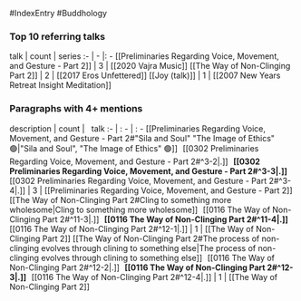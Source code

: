 #IndexEntry #Buddhology

### Top 10 referring talks
talk | count | series
:- | - |: -
[[Preliminaries Regarding Voice, Movement, and Gesture - Part 2]] | 3 | [[2020 Vajra Music]]
[[The Way of Non-Clinging Part 2]] | 2 | [[2017 Eros Unfettered]]
[[Joy (talk)]] | 1 | [[2007 New Years Retreat Insight Meditation]]

### Paragraphs with 4+ mentions
description | count | &nbsp;&nbsp;talk
:- | : - | : -
[[Preliminaries Regarding Voice, Movement, and Gesture - Part 2#"Sila and Soul" "The Image of Ethics" 🟢\|"Sila and Soul", "The Image of Ethics" 🟢]] &nbsp;&nbsp;[[0302 Preliminaries Regarding Voice, Movement, and Gesture - Part 2#^3-2\|.]] &nbsp; **[[0302 Preliminaries Regarding Voice, Movement, and Gesture - Part 2#^3-3\|.]]** &nbsp; [[0302 Preliminaries Regarding Voice, Movement, and Gesture - Part 2#^3-4\|.]] | 3 | [[Preliminaries Regarding Voice, Movement, and Gesture - Part 2]]
[[The Way of Non-Clinging Part 2#Cling to something more wholesome\|Cling to something more wholesome]] &nbsp;&nbsp;[[0116 The Way of Non-Clinging Part 2#^11-3\|.]] &nbsp; **[[0116 The Way of Non-Clinging Part 2#^11-4\|.]]** &nbsp; [[0116 The Way of Non-Clinging Part 2#^12-1\|.]] | 1 | [[The Way of Non-Clinging Part 2]]
[[The Way of Non-Clinging Part 2#The process of non-clinging evolves through clining to something else\|The process of non-clinging evolves through clining to something else]] &nbsp;&nbsp;[[0116 The Way of Non-Clinging Part 2#^12-2\|.]] &nbsp; **[[0116 The Way of Non-Clinging Part 2#^12-3\|.]]** &nbsp; [[0116 The Way of Non-Clinging Part 2#^12-4\|.]] | 1 | [[The Way of Non-Clinging Part 2]]

